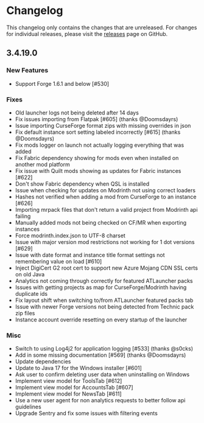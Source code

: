 # Changelog

This changelog only contains the changes that are unreleased. For changes for individual releases, please visit the
[releases](https://github.com/ATLauncher/ATLauncher/releases) page on GitHub.

## 3.4.19.0

### New Features
- Support Forge 1.6.1 and below [#530]

### Fixes
- Old launcher logs not being deleted after 14 days
- Fix issues importing from Flatpak [#605] (thanks @Doomsdayrs)
- Issue importing CurseForge format zips with missing overrides in json
- Fix default instance sort setting labeled incorrectly [#615] (thanks @Doomsdayrs)
- Fix mods logger on launch not actually logging everything that was added
- Fix Fabric dependency showing for mods even when installed on another mod platform
- Fix issue with Quilt mods showing as updates for Fabric instances [#622]
- Don't show Fabric dependency when QSL is installed
- Issue when checking for updates on Modrinth not using correct loaders
- Hashes not verified when adding a mod from CurseForge to an instance [#626]
- Importing mrpack files that don't return a valid project from Modrinth api failing
- Manually added mods not being checked on CF/MR when exporting instances
- Force modrinth.index.json to UTF-8 charset
- Issue with major version mod restrictions not working for 1 dot versions [#629]
- Issue with date format and instance title format settings not remembering value on load [#610]
- Inject DigiCert G2 root cert to support new Azure Mojang CDN SSL certs on old Java
- Analytics not coming through correctly for featured ATLauncher packs
- Issues with getting projects as map for CurseForge/Modrinth having duplicate ids
- Fix layout shift when switching to/from ATLauncher featured packs tab
- Issue with newer Forge versions not being detected from Technic pack zip files
- Instance account override resetting on every startup of the launcher

### Misc
- Switch to using Log4j2 for application logging [#533] (thanks @s0cks)
- Add in some missing documentation [#569] (thanks @Doomsdayrs)
- Update dependencies
- Update to Java 17 for the Windows installer [#601]
- Ask user to confirm deleting user data when uninstalling on Windows
- Implement view model for ToolsTab [#612]
- Implement view model for AccountsTab [#607]
- Implement view model for NewsTab [#611]
- Use a new user agent for non analytics requests to better follow api guidelines
- Upgrade Sentry and fix some issues with filtering events
